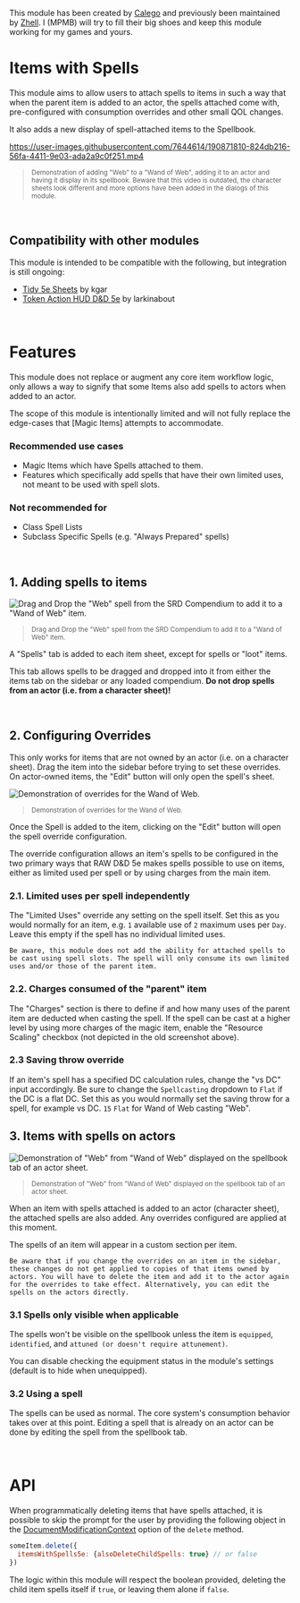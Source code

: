 This module has been created by [Calego](https://github.com/ElfFriend-DnD/foundryvtt-items-with-spells-5e) and previously been maintained by [Zhell](https://github.com/krbz999/foundryvtt-items-with-spells-5e). I (MPMB) will try to fill their big shoes and keep this module working for my games and yours.

# Items with Spells
This module aims to allow users to attach spells to items in such a way that when the parent item is added to an actor, the spells attached come with, pre-configured with consumption overrides and other small QOL changes.

It also adds a new display of spell-attached items to the Spellbook.

https://user-images.githubusercontent.com/7644614/190871810-824db216-56fa-4411-9e03-ada2a9c0f251.mp4
> <sup>Demonstration of adding "Web" to a "Wand of Web", adding it to an actor and having it display in its spellbook.
Beware that this video is outdated, the character sheets look different and more options have been added in the dialogs of this module.</sup>

&nbsp;

## Compatibility with other modules
This module is intended to be compatible with the following, but integration is still ongoing:
- [Tidy 5e Sheets](https://github.com/kgar/foundry-vtt-tidy-5e-sheets) by kgar
- [Token Action HUD D&D 5e](https://github.com/Larkinabout/fvtt-token-action-hud-dnd5e) by larkinabout

&nbsp;

# Features
This module does not replace or augment any core item workflow logic, only allows a way to signify that some Items also add spells to actors when added to an actor.

The scope of this module is intentionally limited and will not fully replace the edge-cases that [Magic Items] attempts to accommodate.

### Recommended use cases
- Magic Items which have Spells attached to them.
- Features which specifically add spells that have their own limited uses, not meant to be used with spell slots.

### Not recommended for
- Class Spell Lists
- Subclass Specific Spells (e.g. "Always Prepared" spells)

&nbsp;

## 1. Adding spells to items
![Drag and Drop the "Web" spell from the SRD Compendium to add it to a "Wand of Web" item.](https://user-images.githubusercontent.com/7644614/190871191-9255a1af-c784-41a3-a9f2-722fc90cef26.png)
> <sup>Drag and Drop the "Web" spell from the SRD Compendium to add it to a "Wand of Web" item.</sup>

A "Spells" tab is added to each item sheet, except for spells or "loot" items.

This tab allows spells to be dragged and dropped into it from either the items tab on the sidebar or any loaded compendium.
**Do not drop spells from an actor (i.e. from a character sheet)!**

&nbsp;

## 2. Configuring Overrides
This only works for items that are not owned by an actor (i.e. on a character sheet). Drag the item into the sidebar before trying to set these overrides. On actor-owned items, the "Edit" button will only open the spell's sheet.

![Demonstration of overrides for the Wand of Web.](https://user-images.githubusercontent.com/7644614/190871004-22077815-bbcc-4348-b6d6-b8cb033813fc.png)
> <sup>Demonstration of overrides for the Wand of Web.</sup>

Once the Spell is added to the item, clicking on the "Edit" button will open the spell override configuration.

The override configuration allows an item's spells to be configured in the two primary ways that RAW D&D 5e makes spells possible to use on items, either as limited used per spell or by using charges from the main item.

### 2.1. Limited uses per spell independently
The "Limited Uses" override any setting on the spell itself.
Set this as you would normally for an item, e.g. `1` available use of `2` maximum uses per `Day`.
Leave this empty if the spell has no individual limited uses.

`Be aware, this module does not add the ability for attached spells to be cast using spell slots. The spell will only consume its own limited uses and/or those of the parent item.`

### 2.2. Charges consumed of the "parent" item
The "Charges" section is there to define if and how many uses of the parent item are deducted when casting the spell.
If the spell can be cast at a higher level by using more charges of the magic item, enable the "Resource Scaling" checkbox (not depicted in the old screenshot above).

### 2.3 Saving throw override
If an item's spell has a specified DC calculation rules, change the "vs DC" input accordingly. Be sure to change the `Spellcasting` dropdown to `Flat` if the DC is a flat DC.
Set this as you would normally set the saving throw for a spell, for example vs DC. `15` `Flat` for Wand of Web casting "Web".

## 3. Items with spells on actors
![Demonstration of "Web" from "Wand of Web" displayed on the spellbook tab of an actor sheet.](https://user-images.githubusercontent.com/7644614/190870987-ba49d749-47cb-49f7-91d7-1f869f2f8190.png)
> <sup>Demonstration of "Web" from "Wand of Web" displayed on the spellbook tab of an actor sheet.</sup>

When an item with spells attached is added to an actor (character sheet), the attached spells are also added. Any overrides configured are applied at this moment.

The spells of an item will appear in a custom section per item.

`Be aware that if you change the overrides on an item in the sidebar, these changes do not get applied to copies of that items owned by actors. You will have to delete the item and add it to the actor again for the overrides to take effect. Alternatively, you can edit the spells on the actors directly.`

### 3.1 Spells only visible when applicable
The spells won't be visible on the spellbook unless the item is `equipped`, `identified`, and `attuned (or doesn't require attunement)`.

You can disable checking the equipment status in the module's settings (default is to hide when unequipped).

### 3.2 Using a spell
The spells can be used as normal. The core system's consumption behavior takes over at this point.
Editing a spell that is already on an actor can be done by editing the spell from the spellbook tab.

&nbsp;

# API
When programmatically deleting items that have spells attached, it is possible to skip the prompt for the user by providing the following object in the [DocumentModificationContext](https://foundryvtt.com/api/classes/foundry.abstract.Document.html#delete) option of the `delete` method.

```js
someItem.delete({
  itemsWithSpells5e: {alsoDeleteChildSpells: true} // or false
})
```

The logic within this module will respect the boolean provided, deleting the child item spells itself if `true`, or leaving them alone if `false`.